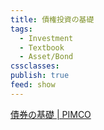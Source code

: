 ```yaml
---
title: 債権投資の基礎
tags:
  - Investment
  - Textbook
  - Asset/Bond
cssclasses: 
publish: true
feed: show
---
```

[債券の基礎 | PIMCO](https://japan.pimco.com/ja-jp/resources/education/bond-basic)